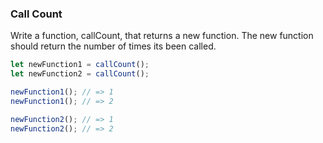 ### Call Count

Write a function, callCount, that returns a new function. The new function
should return the number of times its been called.

```javascript
let newFunction1 = callCount();
let newFunction2 = callCount();

newFunction1(); // => 1
newFunction1(); // => 2

newFunction2(); // => 1
newFunction2(); // => 2
```
